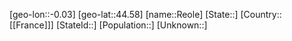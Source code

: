 ﻿---
location: [44.58,-0.03]
type: City
tags:
- geo/City


SpocWebEntityId: 33714
isDeleted: false
confidential: public

---
[geo-lon::-0.03]
[geo-lat::44.58]
[name::Reole]
[State::]
[Country::[[France]]]
[StateId::]
[Population::]
[Unknown::]

